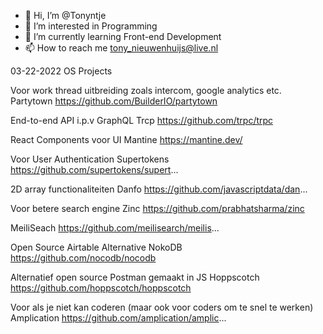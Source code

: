 - 👋 Hi, I’m @Tonyntje
- 👀 I’m interested in Programming
- 🌱 I’m currently learning Front-end Development
- 📫 How to reach me tony_nieuwenhuijs@live.nl

03-22-2022 OS Projects 

Voor work thread uitbreiding zoals intercom, google analytics etc.
Partytown https://github.com/BuilderIO/partytown

End-to-end API i.p.v GraphQL
Trcp https://github.com/trpc/trpc

React Components voor UI
Mantine https://mantine.dev/

Voor User Authentication
Supertokens https://github.com/supertokens/supert...

2D array functionaliteiten
Danfo https://github.com/javascriptdata/dan...

Voor betere search engine
Zinc https://github.com/prabhatsharma/zinc

MeiliSeach https://github.com/meilisearch/meilis...

Open Source Airtable Alternative
NokoDB https://github.com/nocodb/nocodb

Alternatief open source Postman gemaakt in JS
Hoppscotch https://github.com/hoppscotch/hoppscotch

Voor als je niet kan coderen (maar ook voor coders om te snel te werken)
Amplication https://github.com/amplication/amplic...
